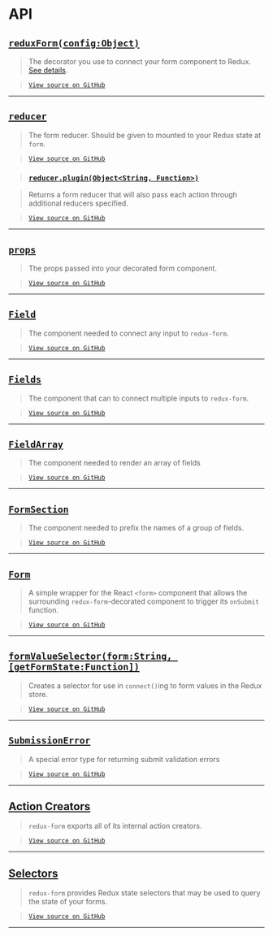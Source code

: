 # API

## [`reduxForm(config:Object)`](ReduxForm.md)

> The decorator you use to connect your form component to Redux.
[See details](ReduxForm.md).

> [`View source on GitHub`](https://github.com/erikras/redux-form/blob/master/src/reduxForm.js)

---

## [`reducer`](Reducer.md)

> The form reducer. Should be given to mounted to your Redux state at `form`.

> [`View source on GitHub`](https://github.com/erikras/redux-form/blob/master/src/reducer.js)

> ### [`reducer.plugin(Object<String, Function>)`](ReducerPlugin.md)

> Returns a form reducer that will also pass each action through additional reducers specified.

> [`View source on GitHub`](https://github.com/erikras/redux-form/blob/master/src/reducer.js#L369)

---

## [`props`](Props.md)

> The props passed into your decorated form component.

> [`View source on GitHub`](https://github.com/erikras/redux-form/blob/master/src/reduxForm.js#L347)

---

## [`Field`](Field.md)

> The component needed to connect any input to `redux-form`.

> [`View source on GitHub`](https://github.com/erikras/redux-form/blob/master/src/Field.js)

---

## [`Fields`](Fields.md)

> The component that can to connect multiple inputs to `redux-form`.

> [`View source on GitHub`](https://github.com/erikras/redux-form/blob/master/src/Fields.js)

---

## [`FieldArray`](FieldArray.md)

> The component needed to render an array of fields

> [`View source on GitHub`](https://github.com/erikras/redux-form/blob/master/src/FieldArray.js)

---

## [`FormSection`](FormSection.md)

> The component needed to prefix the names of a group of fields.

> [`View source on GitHub`](https://github.com/erikras/redux-form/blob/master/src/FormSection.js)

---

## [`Form`](Form.md)

> A simple wrapper for the React `<form>` component that allows
the surrounding `redux-form`-decorated component to trigger its `onSubmit` function.

> [`View source on GitHub`](https://github.com/erikras/redux-form/blob/master/src/Form.js)

---

## [`formValueSelector(form:String, [getFormState:Function])`](FormValueSelector.md)

> Creates a selector for use in `connect()`ing to form values in the Redux store.

> [`View source on GitHub`](https://github.com/erikras/redux-form/blob/master/src/formValueSelector.js)

---

## [`SubmissionError`](SubmissionError.md)

> A special error type for returning submit validation errors

> [`View source on GitHub`](https://github.com/erikras/redux-form/blob/master/src/SubmissionError.js)

---

## [Action Creators](ActionCreators.md)

> `redux-form` exports all of its internal action creators.

> [`View source on GitHub`](https://github.com/erikras/redux-form/blob/master/src/actions.js)

---

## [Selectors](Selectors.md)

> `redux-form` provides Redux state selectors that may be used to query the state of your forms.

> [`View source on GitHub`](https://github.com/erikras/redux-form/tree/master/src/selectors)

---
